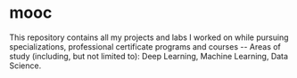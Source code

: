 # mooc  

This repository contains all my projects and labs I worked on while pursuing specializations, professional certificate programs and courses -- Areas of study (including, but not limited to): Deep Learning, Machine Learning, Data Science.  

